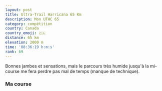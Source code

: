 ```yaml
---
layout: post
title: Ultra-Trail Harricana 65 Km
description: Mon UTHC 65
category: compétition
country: Canada
country_emoji: 🇨🇦
distance: 65 km
elevation: 2000 m
time: '08:36:19 h:m:s'
rank: 69
---
```


Bonnes jambes et sensations, mais le parcours très humide jusqu'à la mi-course
me fera perdre pas mal de temps (manque de technique).

### Ma course

<iframe
  height='405'
  width='100%'
  frameborder='0'
  allowtransparency='true'
  scrolling='no'
  data-src='https://www.strava.com/activities/1176431872/embed/a993d60cabc035ad3ba727c9063b945893dde086'
  onload='lzld(this)'>
</iframe>
